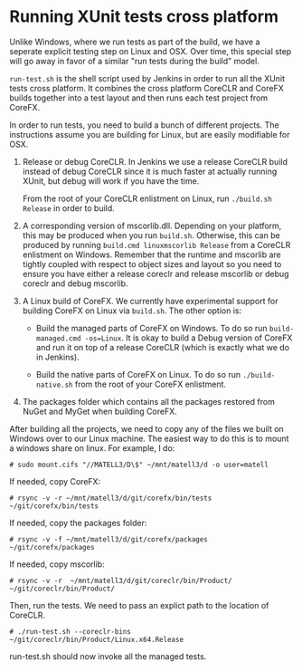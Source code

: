 # Running XUnit tests cross platform

Unlike Windows, where we run tests as part of the build, we have a seperate
explicit testing step on Linux and OSX. Over time, this special step will go
away in favor of a similar "run tests during the build" model.

`run-test.sh` is the shell script used by Jenkins in order to run all the XUnit
tests cross platform. It combines the cross platform CoreCLR and CoreFX builds
together into a test layout and then runs each test project from CoreFX.

In order to run tests, you need to build a bunch of different projects. The
instructions assume you are building for Linux, but are easily modifiable for OSX.

1. Release or debug CoreCLR. In Jenkins we use a release CoreCLR build instead
   of debug CoreCLR since it is much faster at actually running XUnit, but debug
   will work if you have the time.

   From the root of your CoreCLR enlistment on Linux, run `./build.sh Release` in
   order to build.
2. A corresponding version of mscorlib.dll. Depending on your platform, this may
   be produced when you run  `build.sh`. Otherwise, this can be produced by
   running `build.cmd linuxmscorlib Release` from a CoreCLR enlistment on
   Windows. Remember that the runtime and mscorlib are tightly coupled with
   respect to object sizes and layout so you need to ensure you have either a
   release coreclr and release mscorlib or debug coreclr and debug mscorlib.
3. A Linux build of CoreFX. We currently have experimental support for building
   CoreFX on Linux via `build.sh`. 
   The other option is:

   * Build the managed parts of CoreFX on Windows. To do so run `build-managed.cmd -os=Linux`. It is okay to build a Debug version of CoreFX and run it
   on top of a release CoreCLR (which is exactly what we do in Jenkins).

   * Build the native parts of CoreFX on Linux. To do so run `./build-native.sh` from the root of your CoreFX enlistment.

4. The packages folder which contains all the packages restored from NuGet and
   MyGet when building CoreFX.


After building all the projects, we need to copy any of the files we built on Windows
over to our Linux machine. The easiest way to do this is to mount a windows
share on linux. For example, I do:

```
# sudo mount.cifs "//MATELL3/D\$" ~/mnt/matell3/d -o user=matell
```

If needed, copy CoreFX:

```
# rsync -v -r ~/mnt/matell3/d/git/corefx/bin/tests ~/git/corefx/bin/tests
```

If needed, copy the packages folder:

```
# rsync -v -f ~/mnt/matell3/d/git/corefx/packages ~/git/corefx/packages
```

If needed, copy mscorlib:
```
# rsync -v -r  ~/mnt/matell3/d/git/coreclr/bin/Product/ ~/git/coreclr/bin/Product/
```

Then, run the tests. We need to pass an explict path to the location of CoreCLR.

```
# ./run-test.sh --coreclr-bins ~/git/coreclr/bin/Product/Linux.x64.Release
```

run-test.sh should now invoke all the managed tests.
